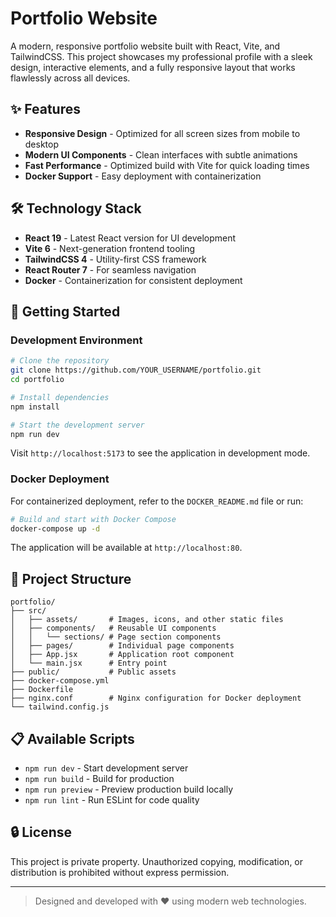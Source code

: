 # Portfolio Website

A modern, responsive portfolio website built with React, Vite, and TailwindCSS. This project showcases my professional profile with a sleek design, interactive elements, and a fully responsive layout that works flawlessly across all devices.

## ✨ Features

- **Responsive Design** - Optimized for all screen sizes from mobile to desktop
- **Modern UI Components** - Clean interfaces with subtle animations
- **Fast Performance** - Optimized build with Vite for quick loading times
- **Docker Support** - Easy deployment with containerization

## 🛠️ Technology Stack

- **React 19** - Latest React version for UI development
- **Vite 6** - Next-generation frontend tooling
- **TailwindCSS 4** - Utility-first CSS framework
- **React Router 7** - For seamless navigation
- **Docker** - Containerization for consistent deployment

## 🚀 Getting Started

### Development Environment

```bash
# Clone the repository
git clone https://github.com/YOUR_USERNAME/portfolio.git
cd portfolio

# Install dependencies
npm install

# Start the development server
npm run dev
```

Visit `http://localhost:5173` to see the application in development mode.

### Docker Deployment

For containerized deployment, refer to the `DOCKER_README.md` file or run:

```bash
# Build and start with Docker Compose
docker-compose up -d
```

The application will be available at `http://localhost:80`.

## 📁 Project Structure

```
portfolio/
├── src/
│   ├── assets/       # Images, icons, and other static files
│   ├── components/   # Reusable UI components
│   │   └── sections/ # Page section components
│   ├── pages/        # Individual page components
│   ├── App.jsx       # Application root component
│   └── main.jsx      # Entry point
├── public/           # Public assets
├── docker-compose.yml
├── Dockerfile
├── nginx.conf        # Nginx configuration for Docker deployment
└── tailwind.config.js
```

## 📋 Available Scripts

- `npm run dev` - Start development server
- `npm run build` - Build for production
- `npm run preview` - Preview production build locally
- `npm run lint` - Run ESLint for code quality

## 🔒 License

This project is private property. Unauthorized copying, modification, or distribution is prohibited without express permission.

---

> Designed and developed with ❤️ using modern web technologies.
